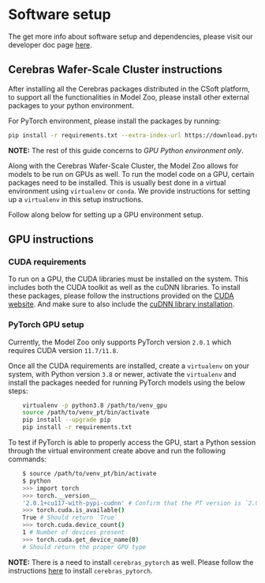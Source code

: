 # Software setup

The get more info about software setup and dependencies, please visit our developer doc page [here](https://docs.cerebras.net/en/latest/wsc/getting-started/setup-environment.html).

## Cerebras Wafer-Scale Cluster instructions

After installing all the Cerebras packages distributed in the CSoft platform, to support all the functionalities in Model Zoo, please install other external packages to your python environment.

For PyTorch environment, please install the packages by running:

```bash
pip install -r requirements.txt --extra-index-url https://download.pytorch.org/whl/cpu
```

**NOTE:** The rest of this guide concerns to *GPU Python environment only*.

Along with the Cerebras Wafer-Scale Cluster, the Model Zoo allows for models to be run on GPUs as well. To run the model code on a GPU, certain packages need to be installed. This is usually best done in a virtual environment using ``virtualenv`` or `conda`. We provide instructions for setting up a ``virtualenv`` in this setup instructions.

Follow along below for setting up a GPU environment setup.

## GPU instructions

### CUDA requirements

To run on a GPU, the CUDA libraries must be installed on the system. This includes both the CUDA toolkit as well as the cuDNN libraries. To install these packages, please follow the instructions provided on the [CUDA website](https://developer.nvidia.com/cuda-zone). And make sure to also include the [cuDNN library installation](https://developer.nvidia.com/cudnn).

### PyTorch GPU setup

Currently, the Model Zoo only supports PyTorch version `2.0.1` which requires CUDA version `11.7/11.8`.

Once all the CUDA requirements are installed, create a `virtualenv` on your system, with Python version `3.8` or newer, activate the `virtualenv` and install the packages needed for running PyTorch models using the below steps:

```bash
    virtualenv -p python3.8 /path/to/venv_gpu
    source /path/to/venv_pt/bin/activate
    pip install --upgrade pip
    pip install -r requirements.txt
```

To test if PyTorch is able to properly access the GPU, start a Python session through the virtual environment create above and run the following commands:

```bash
    $ source /path/to/venv_pt/bin/activate
    $ python
    >>> import torch
    >>> torch.__version__
    '2.0.1+cu117-with-pypi-cudnn' # Confirm that the PT version is `2.0.1`
    >>> torch.cuda.is_available()
    True # Should return `True`
    >>> torch.cuda.device_count()
    1 # Number of devices present
    >>> torch.cuda.get_device_name(0)
    # Should return the proper GPU type
```

**NOTE:** There is a need to install `cerebras_pytorch` as well. Please follow the instructions [here](https://docs.cerebras.net/en/latest/wsc/getting-started/setup-environment.html#install-cerebras-pytorch) to install `cerebras_pytorch`.
